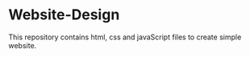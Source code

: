 # Website-Design
This repository contains html, css and javaScript files to create simple website. 
